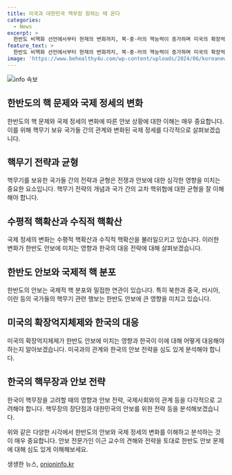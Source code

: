 ```yaml
---
title: 미국과 대한민국 핵무장 원하는 때 온다
categories:
  - News
excerpt: >
  한반도 비핵화 선언에서부터 현재의 변화까지, 북·중·러의 핵능력이 증가하며 미국의 확장억지체제에 균열이 생기고 있다. 미국의 2차 타격능력 개념은 중요성을 잃고, 핵억지체제에 변화가 나타나고 있다. 이러한 상황에서 한국은 언제든 핵무장할 준비가 필요하며, 냉전 시대와는 달리 핵을 보유하는 나라 사이의 긴장관계가 더욱 심각해지고 있다. 특히 북한의 핵무장은 한반도뿐 아니라 미국과 중국에도 영향을 미치고 있다. 그에 따라 한국은 현명한 방법으로 핵무장을 검토하고 확장억지권과의 교섭을 통해 안보를 확보해야 한다.
feature_text: >
  한반도 비핵화 선언에서부터 현재의 변화까지, 북·중·러의 핵능력이 증가하며 미국의 확장억지체제에 균열이 생기고 있다. 미국의 2차 타격능력 개념은 중요성을 잃고, 핵억지체제에 변화가 나타나고 있다. 이러한 상황에서 한국은 언제든 핵무장할 준비가 필요하며, 냉전 시대와는 달리 핵을 보유하는 나라 사이의 긴장관계가 더욱 심각해지고 있다. 특히 북한의 핵무장은 한반도뿐 아니라 미국과 중국에도 영향을 미치고 있다. 그에 따라 한국은 현명한 방법으로 핵무장을 검토하고 확장억지권과의 교섭을 통해 안보를 확보해야 한다.
image: 'https://www.behealthy4u.com/wp-content/uploads/2024/06/koreanews.jpg'
---
```


<p><img src="https://www.behealthy4u.com/wp-content/uploads/2024/06/koreanews.jpg" alt="info 속보" /></p>

<h2 data-ke-size="size26">한반도의 핵 문제와 국제 정세의 변화</h2>

<p data-ke-size="size16">한반도의 핵 문제와 국제 정세의 변화에 따른 안보 상황에 대한 이해는 매우 중요합니다. 이를 위해 핵무기 보유 국가들 간의 관계와 변화된 국제 정세를 다각적으로 살펴보겠습니다.</p>

<h2 data-ke-size="size24">핵무기 전략과 균형</h2>

<p data-ke-size="size16">핵무기를 보유한 국가들 간의 전략과 균형은 전쟁과 안보에 대한 심각한 영향을 미치는 중요한 요소입니다. 핵무기 전략의 개념과 국가 간의 교차 핵위협에 대한 균형을 잘 이해해야 합니다.</p>

<h2 data-ke-size="size24">수평적 핵확산과 수직적 핵확산</h2>

<p data-ke-size="size16">국제 정세의 변화는 수평적 핵확산과 수직적 핵확산을 불러일으키고 있습니다. 이러한 변화가 한반도 안보에 미치는 영향과 한국의 대응 전략에 대해 살펴보겠습니다.</p>

<h2 data-ke-size="size24">한반도 안보와 국제적 핵 분포</h2>

<p data-ke-size="size16">한반도의 안보는 국제적 핵 분포와 밀접한 연관이 있습니다. 특히 북한과 중국, 러시아, 이란 등의 국가들의 핵무기 관련 행보는 한반도 안보에 큰 영향을 미치고 있습니다.</p>

<h2 data-ke-size="size24">미국의 확장억지체제와 한국의 대응</h2>

<p data-ke-size="size16">미국의 확장억지체제가 한반도 안보에 미치는 영향과 한국이 이에 대해 어떻게 대응해야 하는지 알아보겠습니다. 미국과의 관계와 한국의 안보 전략을 심도 있게 분석해야 합니다.</p>

<h2 data-ke-size="size24">한국의 핵무장과 안보 전략</h2>

<p data-ke-size="size16">한국이 핵무장을 고려할 때의 영향과 안보 전략, 국제사회와의 관계 등을 다각적으로 고려해야 합니다. 핵무장의 장단점과 대한민국의 안보를 위한 전략 등을 분석해보겠습니다.</p>

<p data-ke-size="size16">위와 같은 다양한 시각에서 한반도의 안보와 국제 정세의 변화를 이해하고 분석하는 것이 매우 중요합니다. 안보 전문가인 이근 교수의 견해와 전략을 토대로 한반도 안보 문제에 대해 심도 있게 이해해보세요.</p>
생생한 뉴스, <a href="https://onioninfo.kr" rel="dofollow">onioninfo.kr</a>


